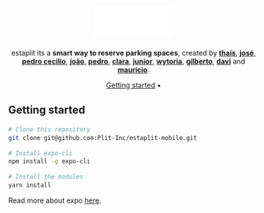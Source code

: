 <div align="center">

# ![estaplit](https://github.com/Plit-Inc/estaplit-mobile/blob/main/assets/icon.png)

estaplit its a **smart way to reserve parking spaces**, created by **[thaís](https://github.com/thaisdk)**, **[josé](https://github.com/jg-cordeiro)**, **[pedro cecilio](https://github.com/pedroceciliocn)**, **[joão](https://github.com/joaomadruga)**, **[pedro](https://github.com/pedrolunaa)**, **[clara](https://github.com/claraleite)**,  **[junior](https://github.com/Jailsonsdsj)**, **[wytoria](https://github.com/wytoriaa)**, **[gilberto](https://github.com/gilbertomoj)**, **[davi]()** and **[mauricio](https://github.com/1-mauricio)**.

[Getting started](#getting-started) •

</div>

## Getting started

```bash
# Clone this repository
git clone git@github.com:Plit-Inc/estaplit-mobile.git
```

```bash
# Install expo-cli
npm install -g expo-cli
```

```bash
# Install the modules
yarn install
```

Read more about expo [here](https://docs.expo.dev/).
